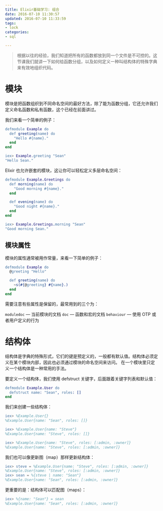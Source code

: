 ```yaml
---
title: Elixir基础学习: 组合
date: 2016-07-10 11:30:57
updated: 2016-07-10 11:33:59
tags: 
- lock
categories: 
- sql

---
```

> 根据以往的经验，我们知道把所有的函数都放到同一个文件是不可控的。这节课我们就讲一下如何给函数分组，以及如何定义一种叫结构体的特殊字典来有效地组织代码。

# 模块
模块是把函数组织到不同命名空间的最好方法，除了能为函数分组，它还允许我们定义命名函数和私有函数，这个已经在前面讲过。

我们来看一个简单的例子：
```erlang
defmodule Example do
  def greeting(name) do
    "Hello #{name}."
  end
end

iex> Example.greeting "Sean"
"Hello Sean."
```


<!--more-->


Elixir 也允许嵌套的模块，这让你可以轻松定义多层命名空间：
```erlang
defmodule Example.Greetings do
  def morning(name) do
    "Good morning #{name}."
  end

  def evening(name) do
    "Good night #{name}."
  end
end

iex> Example.Greetings.morning "Sean"
"Good morning Sean."
```
## 模块属性
模块的属性通常被用作常量，来看一下简单的例子：
```erlang
defmodule Example do
  @greeting "Hello"

  def greeting(name) do
    ~s(#{@greeting} #{name}.)
  end
end
```
需要注意有些属性是保留的，最常用到的三个为：

`moduledoc` — 当前模块的文档
`doc` — 函数和宏的文档
`behaviour` — 使用 OTP 或者用户定义的行为

# 结构体
结构体是字典的特殊形式，它们的键是预定义的，一般都有默认值。结构体必须定义在某个模块内部，因此也必须通过模块的命名空间来访问。
在一个模块里只定义一个结构体是一种常用的手法。

要定义一个结构体，我们使用 defstruct 关键字，后面跟着关键字列表和默认值：
```erlang
defmodule Example.User do
  defstruct name: "Sean", roles: []
end
```
我们来创建一些结构体：
```erlang
iex> %Example.User{}
%Example.User{name: "Sean", roles: []}

iex> %Example.User{name: "Steve"}
%Example.User{name: "Steve", roles: []}

iex> %Example.User{name: "Steve", roles: [:admin, :owner]}
%Example.User{name: "Steve", roles: [:admin, :owner]}
```
我们也可以像更新图（map）那样更新结构体：
```erlang
iex> steve = %Example.User{name: "Steve", roles: [:admin, :owner]}
%Example.User{name: "Steve", roles: [:admin, :owner]}
iex> sean = %{steve | name: "Sean"}
%Example.User{name: "Sean", roles: [:admin, :owner]}
```
更重要的是：结构体可以匹配图（maps）：
```erlang
iex> %{name: "Sean"} = sean
%Example.User{name: "Sean", roles: [:admin, :owner]}
```